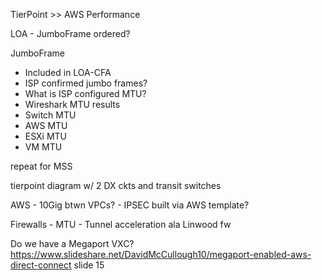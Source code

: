 TierPoint >> AWS Performance

LOA
    - JumboFrame ordered?


JumboFrame
 - Included in LOA-CFA
 - ISP confirmed jumbo frames?
 - What is ISP configured MTU?
 - Wireshark MTU results
 - Switch MTU
 - AWS MTU
 - ESXi MTU
 - VM MTU

repeat for MSS

tierpoint diagram w/ 2 DX ckts and transit switches

AWS
    - 10Gig btwn VPCs?
    - IPSEC built via AWS template?

Firewalls
    - MTU
    - Tunnel acceleration ala Linwood fw

Do we have a Megaport VXC? https://www.slideshare.net/DavidMcCullough10/megaport-enabled-aws-direct-connect slide 15